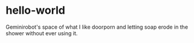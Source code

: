 # hello-world
Geminirobot's space of what
I like doorporn and letting soap erode in the shower without ever using it. 
